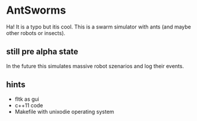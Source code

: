 # AntSworms

Ha! It is a typo but itis cool. This is a swarm simulator with
ants (and maybe other robots or insects).

## still pre alpha state

In the future this simulates massive robot szenarios and log their
events.

## hints

- fltk as gui
- c++11 code
- Makefile with unixodie operating system